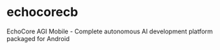 # echocorecb
EchoCore AGI Mobile - Complete autonomous AI development platform packaged for Android
